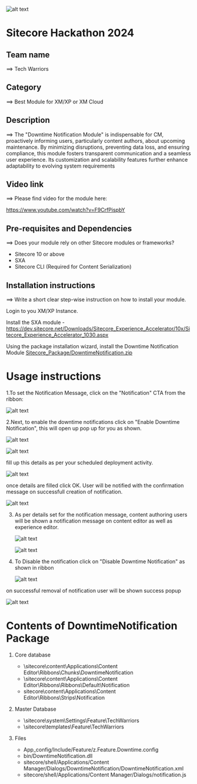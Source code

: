 ![alt text](docs/images/hackathon.png)

# Sitecore Hackathon 2024

## Team name

⟹ Tech Warriors

## Category

⟹ Best Module for XM/XP or XM Cloud

## Description

⟹ The "Downtime Notification Module" is indispensable for CM, proactively informing users, particularly content authors, about upcoming maintenance. By minimizing disruptions, preventing data loss, and ensuring compliance, this module fosters transparent communication and a seamless user experience. Its customization and scalability features further enhance adaptability to evolving system requirements

## Video link

⟹ Please find video for the module here:

https://www.youtube.com/watch?v=F9CrfPispbY

## Pre-requisites and Dependencies

⟹ Does your module rely on other Sitecore modules or frameworks?

-   Sitecore 10 or above
-   SXA
-   Sitecore CLI (Required for Content Serialization)

## Installation instructions

⟹ Write a short clear step-wise instruction on how to install your module.

Login to you XM/XP Instance.

Install the SXA module - https://dev.sitecore.net/Downloads/Sitecore_Experience_Accelerator/10x/Sitecore_Experience_Accelerator_1030.aspx

Using the package installation wizard, install the Downtime Notification Module [Sitecore_Package/DowntimeNotification.zip ](https://github.com/Sitecore-Hackathon/2024-Tech-Warriors/blob/main/Sitecore_Package/DowntimeNotification.zip)

# Usage instructions

1.To set the Notification Message, click on the "Notification" CTA from the ribbon:

![alt text](docs/images/image-2.png)

2.Next, to enable the downtime notifications click on "Enable Downtime Notification", this will open up pop up for you as shown.

![alt text](docs/images/image-3.png)

![alt text](docs/images/image-10.png)

fill up this details as per your scheduled deployment activity.

![alt text](docs/images/image-6.png)

once details are filled click OK. User will be notified with the confirmation message on successfull creation of notification.

![alt text](docs/images/image-7.png)

3. As per details set for the notification message, content authoring users will be shown a notification message on content editor as well as experience editor.

    ![alt text](docs/images/image-4.png)

    ![alt text](docs/images/image-9.png)

4. To Disable the notification click on "Disable Downtime Notification" as shown in ribbon

    ![alt text](docs/images/image-5.png)

on successful removal of notification user will be shown success popup

![alt text](docs/images/image-8.png)

# Contents of DowntimeNotification Package

1. Core database

    - \sitecore\content\Applications\Content Editor\Ribbons\Chunks\DowntimeNotification
    - \sitecore\content\Applications\Content Editor\Ribbons\Ribbons\Default\Notification
    - sitecore\content\Applications\Content Editor\Ribbons\Strips\Notification

2. Master Database

    - \sitecore\system\Settings\Feature\TechWarriors
    - \sitecore\templates\Feature\TechWarriors

3. Files

    - App_config/Include/Feature/z.Feature.Downtime.config
    - bin/DowntimeNotification.dll
    - sitecore/shell/Applications/Content Manager/Dialogs/DowntimeNotification/DowntimeNotification.xml
	- sitecore/shell/Applications/Content Manager/Dialogs/notification.js
